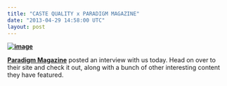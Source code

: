 ```yaml
---
title: "CASTE QUALITY x PARADIGM MAGAZINE"
date: "2013-04-29 14:58:00 UTC"
layout: post
---
```


<p><a href="https://paradigmmagazine.com/site/2013/04/29/paradigm-magazine-caste-quality-intervew/"><strong><img alt="image" src="https://media.tumblr.com/53648602981bfcfc7b8166e69a3f715d/tumblr_inline_mm0uwrZ3IJ1qz4rgp.png"/></strong></a></p>

<p><strong><a href="https://Paradigm%20Magazine%20posted%20an%20interview%20with%20us%20today.%20Head%20on%20over%20to%20their%20site%20and%20check%20it%20out,%20along%20with%20a%20bunch%20of%20other%20interesting%20content%20they%20have%20featured." id="js_44">Paradigm Magazine</a></strong><span> posted an interview with us today. Head on over to their site and check it out, along with a bunch of other interesting content they have featured.</span></p>
